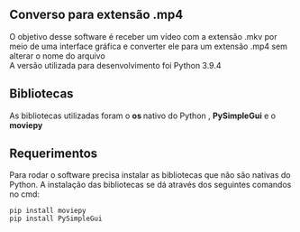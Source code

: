 ## Converso para extensão .mp4
O objetivo desse software é receber um vídeo com a extensão .mkv por meio de uma interface gráfica e converter ele para um extensão .mp4 sem alterar o nome do arquivo<br>
A versão utilizada para desenvolvimento foi Python 3.9.4
## Bibliotecas
As bibliotecas utilizadas foram o <b> os </b> nativo do Python , <b>PySimpleGui</b>  e o <b>moviepy</b>
## Requerimentos
Para rodar o software precisa instalar as bibliotecas que não são nativas do Python.
A instalação das bibliotecas se dá através dos seguintes comandos no cmd:

    pip install moviepy
    pip install PySimpleGui
